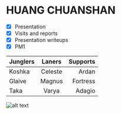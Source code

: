 # **HUANG CHUANSHAN**

- [x] Presentation
- [x] Visits and reports
- [x] Presentation writeups
- [x] PM1

| Junglers      | Laners        | Supports  |
| ------------- |:-------------:| ---------:|
| Koshka        | Celeste       | Ardan     |
| Glaive        | Magnus        | Fortress  |
| Taka          | Varya         |  Adagio   |

![alt text](https://github.com/csci3250-2019/student-1155076957/screenshot.png)
